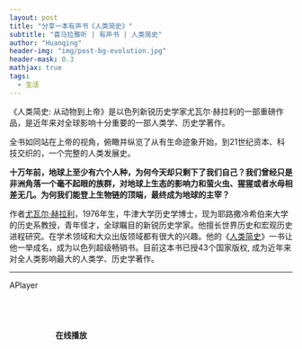 ```yaml
---
layout: post
title: "分享一本有声书《人类简史》"
subtitle: "喜马拉雅听 | 有声书 | 人类简史"
author: "Huanqing"
header-img: "img/post-bg-evolution.jpg"
header-mask: 0.3
mathjax: true
tags:
  - 生活
---
```


《人类简史: 从动物到上帝》是以色列新锐历史学家尤瓦尔·赫拉利的一部重磅作品，是近年来对全球影响十分重要的一部人类学、历史学著作。

全书如同站在上帝的视角，俯瞰并纵览了从有生命迹象开始，到21世纪资本、科技交织的，一个完整的人类发展史。

**十万年前，地球上至少有六个人种，为何今天却只剩下了我们自己？我们曾经只是非洲角落一个毫不起眼的族群，对地球上生态的影响力和萤火虫、猩猩或者水母相差无几。为何我们能登上生物链的顶端，最终成为地球的主宰？**

作者[尤瓦尔·赫拉利](https://zh.wikipedia.org/wiki/%E5%93%88%E6%8B%89%E7%91%9E)，1976年生，牛津大学历史学博士，现为耶路撒冷希伯来大学的历史系教授，青年怪才，全球瞩目的新锐历史学家。他擅长世界历史和宏观历史进程研究。在学术领域和大众出版领域都有很大的兴趣。他的《[人类简史](https://zh.wikipedia.org/wiki/%E4%BA%BA%E7%B1%BB%E7%AE%80%E5%8F%B2)》一书让他一举成名，成为以色列超级畅销书。目前这本书已授43个国家版权, 成为近年来对全人类影响最大的人类学、历史学著作。

------

APlayer

<html>
<head>
    <link href="https://cdn.bootcss.com/aplayer/1.10.1/APlayer.min.css" rel="stylesheet">
    <script src="https://cdn.bootcss.com/aplayer/1.10.1/APlayer.min.js"></script>
    <style>
        .demo{width:340px;margin:60px auto 10px auto}
        .demo p{padding:10px 0}
    </style>
</head>
<body>
    <div class="demo">
        <p><strong>在线播放</strong></p>
        <div id="player1">
        </div>
    </div>
    <script>
        var ap = new APlayer
                ({
                  container: document.getElementById('player1'),
                  mini: false,
                  autoplay: false,
                  theme: '#FADFA3',
                  loop: 'all',
                  order: 'random',
                  preload: 'auto',
                  volume: 0.7,
                  mutex: true,
                  listFolded: false,
                  listMaxHeight: 90,
                  audio: [
                      {
                          name: '第1章 人类：一种也没什么特别的动物（1）',
                          artist: '《人类简史》',
                          url: 'https://files.catbox.moe/00h1k9.mp3',
                          cover: 'http://imagev2.xmcdn.com/group31/M03/68/5B/wKgJSVmRFTODYleSAACHuAVZxnc944.jpg',
                          theme: '#46718b'
                      },
                      {
                          name: '第1章 人类：一种也没什么特别的动物（2）',
                          artist: '《人类简史》',
                          url: 'https://files.catbox.moe/4jy9wd.mp3',
                          cover: 'http://imagev2.xmcdn.com/group31/M03/68/5B/wKgJSVmRFTODYleSAACHuAVZxnc944.jpg',
                          theme: '#46718b'
                      },
                      {
                          name: '第2章 知善恶树（1）',
                          artist: '《人类简史》',
                          url: 'https://files.catbox.moe/0ipm9d.mp3',
                          cover: 'http://imagev2.xmcdn.com/group31/M03/68/5B/wKgJSVmRFTODYleSAACHuAVZxnc944.jpg',
                          theme: '#46718b'
                      },
                      {
                          name: '第2章 知善恶树（2）',
                          artist: '《人类简史》',
                          url: 'https://files.catbox.moe/kof1ij.mp3',
                          cover: 'http://imagev2.xmcdn.com/group31/M03/68/5B/wKgJSVmRFTODYleSAACHuAVZxnc944.jpg',
                          theme: '#46718b'
                      },
                      {
                          name: '第3章 亚当和夏娃的一天（1）',
                          artist: '《人类简史》',
                          url: 'https://files.catbox.moe/0l69a3.mp3',
                          cover: 'http://imagev2.xmcdn.com/group31/M03/68/5B/wKgJSVmRFTODYleSAACHuAVZxnc944.jpg',
                          theme: '#46718b'
                      },
                      {
                          name: '第3章 亚当和夏娃的一天（2）',
                          artist: '《人类简史》',
                          url: 'https://files.catbox.moe/e4tu7n.mp3',
                          cover: 'http://imagev2.xmcdn.com/group31/M03/68/5B/wKgJSVmRFTODYleSAACHuAVZxnc944.jpg',
                          theme: '#46718b'
                      },
                      {
                          name: '第4章 毁天灭地的人类洪水',
                          artist: '《人类简史》',
                          url: 'https://files.catbox.moe/q61w0w.mp3',
                          cover: 'http://imagev2.xmcdn.com/group31/M03/68/5B/wKgJSVmRFTODYleSAACHuAVZxnc944.jpg',
                          theme: '#46718b'
                      },
                      {
                          name: '第5章 史上最大骗局（1）',
                          artist: '《人类简史》',
                          url: 'https://files.catbox.moe/jbu4qm.mp3',
                          cover: 'http://imagev2.xmcdn.com/group31/M03/68/5B/wKgJSVmRFTODYleSAACHuAVZxnc944.jpg',
                          theme: '#46718b'
                      },
                      {
                          name: '第5章 史上最大骗局（2）',
                          artist: '《人类简史》',
                          url: 'https://files.catbox.moe/zp4fqr.mp3',
                          cover: 'http://imagev2.xmcdn.com/group31/M03/68/5B/wKgJSVmRFTODYleSAACHuAVZxnc944.jpg',
                          theme: '#46718b'
                      },
                      {
                          name: '第6章 盖起金字塔（1）',
                          artist: '《人类简史》',
                          url: 'https://files.catbox.moe/s85e1i.mp3',
                          cover: 'http://imagev2.xmcdn.com/group31/M03/68/5B/wKgJSVmRFTODYleSAACHuAVZxnc944.jpg',
                          theme: '#46718b'
                      },
                      {
                          name: '第6章 盖起金字塔（2）',
                          artist: '《人类简史》',
                          url: 'https://files.catbox.moe/x2pu9m.mp3',
                          cover: 'http://imagev2.xmcdn.com/group31/M03/68/5B/wKgJSVmRFTODYleSAACHuAVZxnc944.jpg',
                          theme: '#46718b'
                      },
                      {
                          name: '第7章 记忆过载',
                          artist: '《人类简史》',
                          url: 'https://files.catbox.moe/jelw08.mp3',
                          cover: 'http://imagev2.xmcdn.com/group31/M03/68/5B/wKgJSVmRFTODYleSAACHuAVZxnc944.jpg',
                          theme: '#46718b'
                      },
                      {
                          name: '第8章 历史从无正义（1）',
                          artist: '《人类简史》',
                          url: 'https://files.catbox.moe/spu69k.mp3',
                          cover: 'http://imagev2.xmcdn.com/group31/M03/68/5B/wKgJSVmRFTODYleSAACHuAVZxnc944.jpg',
                          theme: '#46718b'
                      },
                      {
                          name: '第8章 历史从无正义（2）',
                          artist: '《人类简史》',
                          url: 'https://files.catbox.moe/qhzjl6.mp3',
                          cover: 'http://imagev2.xmcdn.com/group31/M03/68/5B/wKgJSVmRFTODYleSAACHuAVZxnc944.jpg',
                          theme: '#46718b'
                      },
                      {
                          name: '第9章 历史的方向',
                          artist: '《人类简史》',
                          url: 'https://files.catbox.moe/456g4d.mp3',
                          cover: 'http://imagev2.xmcdn.com/group31/M03/68/5B/wKgJSVmRFTODYleSAACHuAVZxnc944.jpg',
                          theme: '#46718b'
                      },
                      {
                          name: '第10章 金钱的味道',
                          artist: '《人类简史》',
                          url: 'https://files.catbox.moe/hkyhvo.mp3',
                          cover: 'http://imagev2.xmcdn.com/group31/M03/68/5B/wKgJSVmRFTODYleSAACHuAVZxnc944.jpg',
                          theme: '#46718b'
                      },
                      {
                          name: '第11章 帝国的愿景（1）',
                          artist: '《人类简史》',
                          url: 'https://files.catbox.moe/lkfqbk.mp3',
                          cover: 'http://imagev2.xmcdn.com/group31/M03/68/5B/wKgJSVmRFTODYleSAACHuAVZxnc944.jpg',
                          theme: '#46718b'
                      },
                      {
                          name: '第11章 帝国的愿景（2）',
                          artist: '《人类简史》',
                          url: 'https://files.catbox.moe/7y8u5s.mp3',
                          cover: 'http://imagev2.xmcdn.com/group31/M03/68/5B/wKgJSVmRFTODYleSAACHuAVZxnc944.jpg',
                          theme: '#46718b'
                      },
                      {
                          name: '第12章 宗教的法则（1）',
                          artist: '《人类简史》',
                          url: 'https://files.catbox.moe/yeee3s.mp3',
                          cover: 'http://imagev2.xmcdn.com/group31/M03/68/5B/wKgJSVmRFTODYleSAACHuAVZxnc944.jpg',
                          theme: '#46718b'
                      },
                      {
                          name: '第12章 宗教的法则（2）',
                          artist: '《人类简史》',
                          url: 'https://files.catbox.moe/dvvwc8.mp3',
                          cover: 'http://imagev2.xmcdn.com/group31/M03/68/5B/wKgJSVmRFTODYleSAACHuAVZxnc944.jpg',
                          theme: '#46718b'
                      },
                      {
                          name: '第13章 成功的秘密',
                          artist: '《人类简史》',
                          url: 'https://files.catbox.moe/mf2wum.mp3',
                          cover: 'http://imagev2.xmcdn.com/group31/M03/68/5B/wKgJSVmRFTODYleSAACHuAVZxnc944.jpg',
                          theme: '#46718b'
                      },
                      {
                          name: '第14章 发现自己的无知（1）',
                          artist: '《人类简史》',
                          url: 'https://files.catbox.moe/gh3evu.mp3',
                          cover: 'http://imagev2.xmcdn.com/group31/M03/68/5B/wKgJSVmRFTODYleSAACHuAVZxnc944.jpg',
                          theme: '#46718b'
                      },
                      {
                          name: '第14章 发现自己的无知（2）',
                          artist: '《人类简史》',
                          url: 'https://files.catbox.moe/c2fjsk.mp3',
                          cover: 'http://imagev2.xmcdn.com/group31/M03/68/5B/wKgJSVmRFTODYleSAACHuAVZxnc944.jpg',
                          theme: '#46718b'
                      },
                      {
                          name: '第15章 科学与帝国的联姻（1）',
                          artist: '《人类简史》',
                          url: 'https://files.catbox.moe/1xgmw8.mp3',
                          cover: 'http://imagev2.xmcdn.com/group31/M03/68/5B/wKgJSVmRFTODYleSAACHuAVZxnc944.jpg',
                          theme: '#46718b'
                      },
                      {
                          name: '第15章 科学与帝国的联姻（2）',
                          artist: '《人类简史》',
                          url: 'https://files.catbox.moe/plwa8z.mp3',
                          cover: 'http://imagev2.xmcdn.com/group31/M03/68/5B/wKgJSVmRFTODYleSAACHuAVZxnc944.jpg',
                          theme: '#46718b'
                      },
                      {
                          name: '第16章 资本主义教条（1）',
                          artist: '《人类简史》',
                          url: 'https://files.catbox.moe/ze9dpw.mp3',
                          cover: 'http://imagev2.xmcdn.com/group31/M03/68/5B/wKgJSVmRFTODYleSAACHuAVZxnc944.jpg',
                          theme: '#46718b'
                      },
                      {
                          name: '第16章 资本主义教条（2）',
                          artist: '《人类简史》',
                          url: 'https://files.catbox.moe/bdw5ms.mp3',
                          cover: 'http://imagev2.xmcdn.com/group31/M03/68/5B/wKgJSVmRFTODYleSAACHuAVZxnc944.jpg',
                          theme: '#46718b'
                      },
                      {
                          name: '第17章 工业的巨轮',
                          artist: '《人类简史》',
                          url: 'https://files.catbox.moe/oma0bs.mp3',
                          cover: 'http://imagev2.xmcdn.com/group31/M03/68/5B/wKgJSVmRFTODYleSAACHuAVZxnc944.jpg',
                          theme: '#46718b'
                      },
                      {
                          name: '第18章 一场永远的革命（1）',
                          artist: '《人类简史》',
                          url: 'https://files.catbox.moe/x5ff77.mp3',
                          cover: 'http://imagev2.xmcdn.com/group31/M03/68/5B/wKgJSVmRFTODYleSAACHuAVZxnc944.jpg',
                          theme: '#46718b'
                      },
                      {
                          name: '第18章 一场永远的革命（2）',
                          artist: '《人类简史》',
                          url: 'https://files.catbox.moe/fsc0ol.mp3',
                          cover: 'http://imagev2.xmcdn.com/group31/M03/68/5B/wKgJSVmRFTODYleSAACHuAVZxnc944.jpg',
                          theme: '#46718b'
                      },
                      {
                          name: '第19章 从此过着幸福快乐的日子（1）',
                          artist: '《人类简史》',
                          url: 'https://files.catbox.moe/y8alpt.mp3',
                          cover: 'http://imagev2.xmcdn.com/group31/M03/68/5B/wKgJSVmRFTODYleSAACHuAVZxnc944.jpg',
                          theme: '#46718b'
                      },
                      {
                          name: '第19章 从此过着幸福快乐的日子（2）',
                          artist: '《人类简史》',
                          url: 'https://files.catbox.moe/x7ejmi.mp3',
                          cover: 'http://imagev2.xmcdn.com/group31/M03/68/5B/wKgJSVmRFTODYleSAACHuAVZxnc944.jpg',
                          theme: '#46718b'
                      },
                      {
                          name: '第20章 智人末日（1）',
                          artist: '《人类简史》',
                          url: 'https://files.catbox.moe/qgc4wk.mp3',
                          cover: 'http://imagev2.xmcdn.com/group31/M03/68/5B/wKgJSVmRFTODYleSAACHuAVZxnc944.jpg',
                          theme: '#46718b'
                      },
                      {
                          name: '第20章 智人末日（2）',
                          artist: '《人类简史》',
                          url: 'https://files.catbox.moe/yqij09.mp3',
                          cover: 'http://imagev2.xmcdn.com/group31/M03/68/5B/wKgJSVmRFTODYleSAACHuAVZxnc944.jpg',
                          theme: '#46718b'
                      },
                      {
                          name: '后记',
                          artist: '《人类简史》',
                          url: 'https://files.catbox.moe/eoview.mp3',
                          cover: 'http://imagev2.xmcdn.com/group31/M03/68/5B/wKgJSVmRFTODYleSAACHuAVZxnc944.jpg',
                          theme: '#46718b'
                      },
                      {
                          name: '致谢',
                          artist: '《人类简史》',
                          url: 'https://files.catbox.moe/cu36bb.mp3',
                          cover: 'http://imagev2.xmcdn.com/group31/M03/68/5B/wKgJSVmRFTODYleSAACHuAVZxnc944.jpg',
                          theme: '#46718b'
                      },

                  ]
                });
        ap.init();
    </script>
</body>
